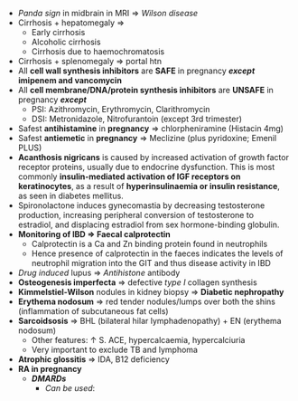 - _Panda sign_ in midbrain in MRI => _Wilson disease_ 
- Cirrhosis + hepatomegaly => 
    - Early cirrhosis 
    - Alcoholic cirrhosis 
    - Cirrhosis due to haemochromatosis 
- Cirrhosis + splenomegaly => portal htn 
- All **cell wall synthesis inhibitors** are **SAFE** in pregnancy **_except_ imipenem and vancomycin** 
- All **cell membrane/DNA/protein synthesis inhibitors** are **UNSAFE** in pregnancy **_except_**
    - PSI: Azithromycin, Erythromycin, Clarithromycin 
    - DSI: Metronidazole, Nitrofurantoin (except 3rd trimester)
- Safest **antihistamine** in **pregnancy** => chlorpheniramine (Histacin 4mg)
- Safest **antiemetic** in **pregnancy** => Meclizine (plus pyridoxine; Emenil PLUS)
- **Acanthosis nigricans** is caused by increased activation of growth factor receptor proteins, usually due to endocrine dysfunction. This is most commonly **insulin-mediated activation of IGF receptors on keratinocytes**, as a result of **hyperinsulinaemia or insulin resistance**, as seen in diabetes mellitus.
- Spironolactone induces gynecomastia by decreasing testosterone production, increasing peripheral conversion of testosterone to estradiol, and displacing estradiol from sex hormone-binding globulin.
- **Monitoring of IBD => Faecal calprotectin**
	- Calprotectin is a Ca and Zn binding protein found in neutrophils
	- Hence presence of calprotectin in the faeces indicates the levels of neutrophil migration into the GIT and thus disease activity in IBD 
- *Drug induced* lupus => *Antihistone* antibody 
- **Osteogenesis imperfecta** => defective *type I* collagen synthesis 
- **Kimmelstiel-Wilson** nodules in kidney biopsy => **Diabetic nephropathy** 
- **Erythema nodosum** => red tender nodules/lumps over both the shins (inflammation of subcutaneous fat cells)
- **Sarcoidsosis** => BHL (bilateral hilar lymphadenopathy) + EN (erythema nodosum)
	- Other features: ↑ S. ACE, hypercalcaemia, hypercalciuria 
	- Very important to exclude TB and lymphoma 
- **Atrophic glossitis** => IDA, B12 deficiency
- **RA in pregnancy**
	- ***DMARDs***
		- *Can be used*: 